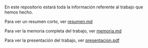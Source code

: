 En este repositorio estará toda la información referente al trabajo que hemos hecho.

Para ver un resumen corto, ver [resumen.md](https://github.com/alvarospunk/SWAP/blob/master/trabajo/resumen.md)

Para ver la memoria completa del trabajo, ver [memoria.md](https://github.com/alvarospunk/SWAP/blob/master/trabajo/memoria.md)

Para ver la presentación del trabajo, ver [presentacion.pdf](https://github.com/alvarospunk/SWAP/blob/master/trabajo/presentacion.pdf)
